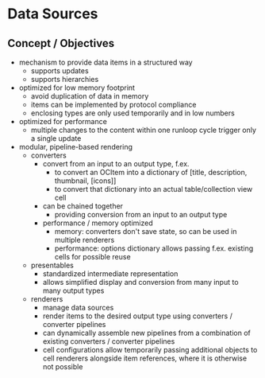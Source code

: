 #  Data Sources

## Concept / Objectives
- mechanism to provide data items in a structured way
	- supports updates
	- supports hierarchies
- optimized for low memory footprint
	- avoid duplication of data in memory
	- items can be implemented by protocol compliance
	- enclosing types are only used temporarily and in low numbers
- optimized for performance
	- multiple changes to the content within one runloop cycle trigger only a single update
- modular, pipeline-based rendering
	- converters
		- convert from an input to an output type, f.ex.
			- to convert an OCItem into a dictionary of [title, description, thumbnail, [icons]]
			- to convert that dictionary into an actual table/collection view cell
		- can be chained together
			- providing conversion from an input to an output type
		- performance / memory optimized
			- memory: converters don't save state, so can be used in multiple renderers
			- performance: options dictionary allows passing f.ex. existing cells for possible reuse
	- presentables
		- standardized intermediate representation
		- allows simplified display and conversion from many input to many output types
	- renderers
		- manage data sources
		- render items to the desired output type using converters / converter pipelines
		- can dynamically assemble new pipelines from a combination of existing converters / converter pipelines
		- cell configurations allow temporarily passing additional objects to cell renderers alongside item references, where it is otherwise not possible
